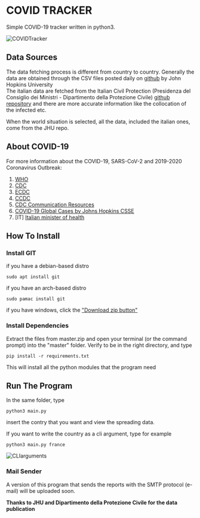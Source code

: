 # COVID TRACKER
Simple COVID-19 tracker written in python3.

![COVIDTracker](https://user-images.githubusercontent.com/60071372/75629114-91318e00-5bdf-11ea-8907-626c48308853.gif)

## Data Sources
The data fetching process is different from country to country.
Generally the data are obtained through the CSV files posted daily on [github](https://github.com/CSSEGISandData/COVID-19) by John Hopkins University <br/>
The italian data are fetched from the Italian Civil Protection (Presidenza del Consiglio dei Ministri - Dipartimento della Protezione Civile) [github repository](https://github.com/pcm-dpc/COVID-19) and there are more accurate information like the collocation of the infected etc.

When the world situation is selected, all the data, included the italian ones, come from the JHU repo.

## About COVID-19

For more information about the COVID-19, SARS-CoV-2 and 2019-2020 Coronavirus Outbreak:
1. [WHO](https://www.who.int/emergencies/diseases/novel-coronavirus-2019)
2. [CDC](https://www.cdc.gov/coronavirus/2019-nCoV/)
3. [ECDC](https://www.ecdc.europa.eu/en/novel-coronavirus-china)
4. [CCDC](http://www.chinacdc.cn/en/COVID19/)
5. [CDC Communication Resources](https://www.cdc.gov/coronavirus/2019-ncov/communication/index.html)
6. [COVID-19 Global Cases by Johns Hopkins CSSE](https://gisanddata.maps.arcgis.com/apps/opsdashboard/index.html#/bda7594740fd40299423467b48e9ecf6)
7. [IT] [Italian minister of health](http://www.salute.gov.it/nuovocoronavirus)


## How To Install
### Install GIT
if you have a debian-based distro
```
sudo apt install git
```
if you have an arch-based distro
```
sudo pamac install git
```

if you have windows, click the ["Download zip button"](https://github.com/seepiol/COVIDTracker/archive/master.zip)

### Install Dependencies
Extract the files from master.zip and open your terminal (or the command prompt) into the "master" folder.
Verify to be in the right directory, and type
```
pip install -r requirements.txt
```
This will install all the python modules that the program need

## Run The Program
In the same folder, type
```
python3 main.py
```
insert the contry that you want and view the spreading data.

If you want to write the country as a cli argument, type for example
```
python3 main.py france
```

![CLIarguments](https://user-images.githubusercontent.com/60071372/75629129-a0b0d700-5bdf-11ea-8185-ff837d315e53.gif)

### Mail Sender
A version of this program that sends the reports with the SMTP protocol (e-mail) will be uploaded soon.


**Thanks to JHU and Dipartimento della Protezione Civile for the data publication**
